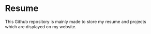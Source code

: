 # Resume
This Github repository is mainly made to store my resume and projects which are displayed on my website.

